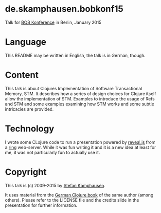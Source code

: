 de.skamphausen.bobkonf15
========================

Talk for [BOB Konference](http://bobkonf.de/2015/#) in Berlin, January
2015

# Language

This README may be written in English, the talk is in German, though.

# Content

This talk is about Clojures Implementation of Software Transactional
Memory, STM.  It describes how a series of design choices for Clojure
itself allow the implementation of STM.  Examples to introduce the
usage of Refs and STM and some examples examining how STM works and
some subtle intricacies are provided.

# Technology

I wrote some CLojure code to run a presentation powered by
[reveal.js](https://github.com/hakimel/reveal.js/) from a
[ring](https://github.com/ring-clojure/ring/) web-server.  While it
was fun writing it and it is a new idea at least for me, it was not
particularly fun to actually use it.

# Copyright

This talk is (c) 2009-2015 by
[Stefan Kamphausen](http://www.skamphausen.de).

It uses material from the
[German Clojure book](http://www.clojure-buch.de) of the same author
(among others).  Please refer to the LICENSE file and the credits
slide in the presentation for further information.
